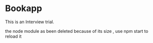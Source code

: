 # Bookapp
This is an Interview trial.

<!--                  -->


the node module as been deleted because of its size , use npm start to reload it
